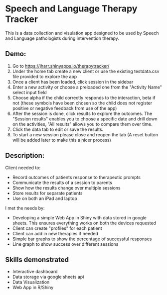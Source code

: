 # Speech and Language Therapy Tracker

This is a data collection and visulation app designed to be used by Speech and Language pathologists during intervention therapy.
<!-- ## Screenshot:
![https://jharr.shinyapps.io/therapytracker/](/images/bar-cropbig.png "https://jharr.shinyapps.io/therapytracker/") -->

## Demo:
1. Go to https://jharr.shinyapps.io/therapytracker/
2. Under the home tab create a new client or use the existing testdata.csv file provided to explore the app
3. Once a client has been loaded, click session in the sidebar
4. Enter a new activity or choose a preloaded one from the "Activity Name" select input field
5. Choose alpha if the child correctly responds to the interaction, beta if not (these symbols have been chosen so the child does not register positive or negative feedback from use of the app)
6. After the session is done, click results to explore the outcomes. The "Session results" enables you to choose a specific date and drill down on the activities, "All results" allows you to compare them over time.
7. Click the data tab to edit or save the results.
8. To start a new session please close and reopen the tab (A reset button will be added later to make this a nicer process)

## Description:
Client needed to:
 
- Record outcomes of patients response to therapeutic prompts
- Communicate the results of a session to parents
- Show how the results change over multiple sessions
- Store results for separate patients
- Use on both an iPad and laptop
 
I met the needs by:
 
- Developing a simple Web App in Shiny with data stored in google sheets. This ensures everything works on both the devices requested
- Client can create "profiles" for each patient
- Client can add in new therapies if needed
- Simple bar graphs to show the percentage of successful responses
- Line graph to show success over different sessions
 
 
## Skills demonstrated
- Interactive dashboard
- Data storage via google sheets api
- Data Visualization
- Web App in R/Shiny
 
